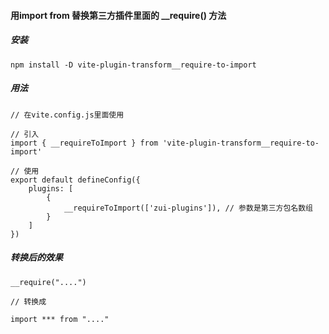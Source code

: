 #### 用import from 替换第三方插件里面的 __require() 方法

##### 安装

```
npm install -D vite-plugin-transform__require-to-import
```


##### 用法

```
// 在vite.config.js里面使用

// 引入
import { __requireToImport } from 'vite-plugin-transform__require-to-import'

// 使用
export default defineConfig({
    plugins: [
        {
            __requireToImport(['zui-plugins']), // 参数是第三方包名数组
        }
    ]
})

```

##### 转换后的效果
```
__require("....")

// 转换成

import *** from "...."

```
